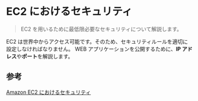 # EC2 におけるセキュリティ

> EC2 を用いるために最低限必要なセキュリティについて解説します。

EC2 は世界中からアクセス可能です。そのため、セキュリティルールを適切に設定しなければなりません。
WEB アプリケーションを公開するために、**IP アドレス**や**ポート**を解説します。

## 参考

[Amazon EC2 におけるセキュリティ](https://docs.aws.amazon.com/ja_jp/AWSEC2/latest/UserGuide/ec2-security.html)
